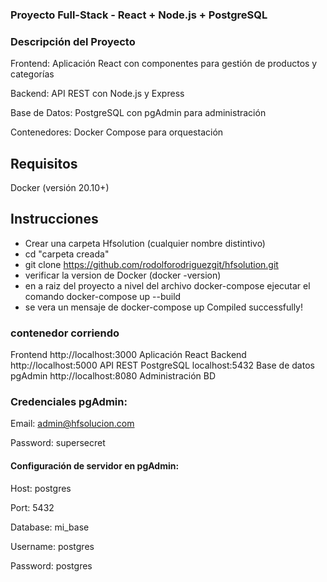 ### Proyecto Full-Stack - React + Node.js + PostgreSQL

### Descripción del Proyecto

Frontend: Aplicación React con componentes para gestión de productos y categorías

Backend: API REST con Node.js y Express

Base de Datos: PostgreSQL con pgAdmin para administración

Contenedores: Docker Compose para orquestación

## Requisitos

Docker (versión 20.10+)

## Instrucciones 

* Crear una carpeta Hfsolution (cualquier nombre distintivo)
* cd "carpeta creada"
* git clone https://github.com/rodolforodriguezgit/hfsolution.git
* verificar la version de Docker (docker -version)
* en a raiz del proyecto a nivel del archivo docker-compose ejecutar el comando docker-compose up --build
* se vera un mensaje de docker-compose up Compiled successfully! 

### contenedor corriendo

Frontend	http://localhost:3000	   Aplicación React
Backend	http://localhost:5000		   API REST
PostgreSQL	localhost:5432		       Base de datos
pgAdmin	http://localhost:8080		   Administración BD

### Credenciales pgAdmin:

Email: admin@hfsolucion.com

Password: supersecret

#### Configuración de servidor en pgAdmin:

Host: postgres

Port: 5432

Database: mi_base

Username: postgres

Password: postgres
